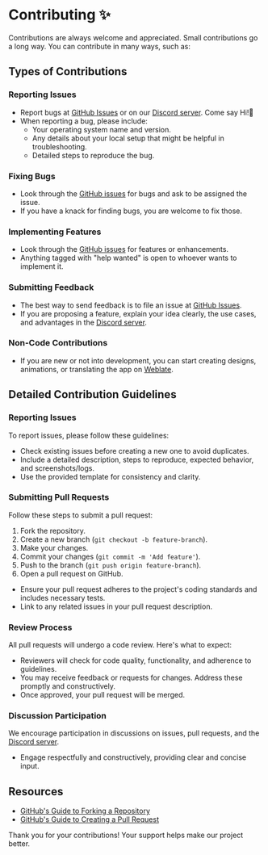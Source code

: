 # Contributing ✨

Contributions are always welcome and appreciated. Small contributions go a long way. You can contribute in many ways, such as:

## Types of Contributions

### Reporting Issues
- Report bugs at [GitHub Issues](https://github.com/wger-project/flutter/issues) or on our [Discord server](https://discord.gg/rPWFv6W). Come say Hi!👋
- When reporting a bug, please include:
  - Your operating system name and version.
  - Any details about your local setup that might be helpful in troubleshooting.
  - Detailed steps to reproduce the bug.

### Fixing Bugs
- Look through the [GitHub issues](https://github.com/wger-project/flutter/issues) for bugs and ask to be assigned the issue.
- If you have a knack for finding bugs, you are welcome to fix those.

### Implementing Features
- Look through the [GitHub issues](https://github.com/wger-project/flutter/issues) for features or enhancements.
- Anything tagged with "help wanted" is open to whoever wants to implement it.

### Submitting Feedback
- The best way to send feedback is to file an issue at [GitHub Issues](https://github.com/wger-project/flutter/issues).
- If you are proposing a feature, explain your idea clearly, the use cases, and advantages in the [Discord server](https://discord.gg/rPWFv6W).

### Non-Code Contributions
- If you are new or not into development, you can start creating designs, animations, or translating the app on [Weblate](https://hosted.weblate.org/engage/wger/).

## Detailed Contribution Guidelines

### Reporting Issues
To report issues, please follow these guidelines:
- Check existing issues before creating a new one to avoid duplicates.
- Include a detailed description, steps to reproduce, expected behavior, and screenshots/logs.
- Use the provided template for consistency and clarity.

### Submitting Pull Requests
Follow these steps to submit a pull request:
1. Fork the repository.
2. Create a new branch (`git checkout -b feature-branch`).
3. Make your changes.
4. Commit your changes (`git commit -m 'Add feature'`).
5. Push to the branch (`git push origin feature-branch`).
6. Open a pull request on GitHub.

- Ensure your pull request adheres to the project's coding standards and includes necessary tests.
- Link to any related issues in your pull request description.

### Review Process
All pull requests will undergo a code review. Here's what to expect:
- Reviewers will check for code quality, functionality, and adherence to guidelines.
- You may receive feedback or requests for changes. Address these promptly and constructively.
- Once approved, your pull request will be merged.

### Discussion Participation
We encourage participation in discussions on issues, pull requests, and the [Discord server](https://discord.gg/rPWFv6W).
- Engage respectfully and constructively, providing clear and concise input.

## Resources
- [GitHub's Guide to Forking a Repository](https://docs.github.com/en/github/getting-started-with-github/fork-a-repo)
- [GitHub's Guide to Creating a Pull Request](https://docs.github.com/en/github/collaborating-with-issues-and-pull-requests/creating-a-pull-request)

Thank you for your contributions! Your support helps make our project better.
